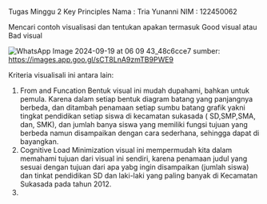 Tugas Minggu 2 Key Principles 
Nama : Tria Yunanni
NIM  : 122450062

Mencari contoh visualisasi dan tentukan apakan termasuk Good visual atau Bad visual

![WhatsApp Image 2024-09-19 at 06 09 43_48c6cce7](https://github.com/user-attachments/assets/2c19730e-1361-414c-b1c4-5d7162000a64)
sumber: https://images.app.goo.gl/sCT8LnA9zmTB9PWE9

Kriteria visualisali ini antara lain:
1. From and Funcation
   Bentuk visual ini mudah dupahami, bahkan untuk pemula. Karena dalam setiap bentuk diagram batang yang panjangnya berbeda, dan ditambah penamaan setiap sumbu batang grafik yakni tingkat pendidikan setiap siswa di kecamatan sukasada ( SD,SMP,SMA, dan, SMK), dan jumlah banya siswa yang memiliki fungsi tujuan yang berbeda namun disampaikan dengan cara sederhana, sehingga dapat di bayangkan.
2. Cognitive Load Minimization
   visual ini mempermudah kita dalam memahami tujuan dari visual ini sendiri, karena penamaan judul yang sesuai dengan tujuan dari apa yabg ingin disampaikan (jumlah siswa) dan tinkat pendidikan SD dan laki-laki yang paling banyak di Kecamatan Sukasada pada tahun 2012.
3. 
